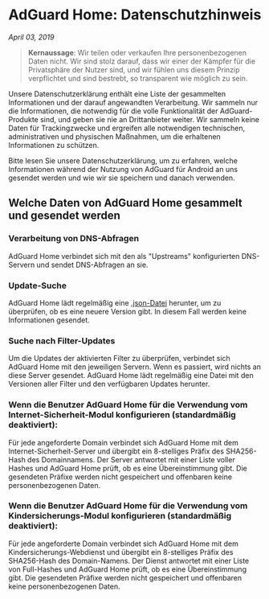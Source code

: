 # AdGuard Home: Datenschutzhinweis
*April 03, 2019*

> **Kernaussage**: Wir teilen oder verkaufen Ihre personenbezogenen Daten nicht. Wir sind stolz darauf, dass wir einer der Kämpfer für die Privatsphäre der Nutzer sind, und wir fühlen uns diesem Prinzip verpflichtet und sind bestrebt, so transparent wie möglich zu sein.

Unsere Datenschutzerklärung enthält eine Liste der gesammelten Informationen und der darauf angewandten Verarbeitung. Wir sammeln nur die Informationen, die notwendig für die volle Funktionalität der AdGuard-Produkte sind, und geben sie nie an Drittanbieter weiter. Wir sammeln keine Daten für Trackingzwecke und ergreifen alle notwendigen technischen, administrativen und physischen Maßnahmen, um die erhaltenen Informationen zu schützen. 

Bitte lesen Sie unsere Datenschutzerklärung, um zu erfahren, welche Informationen während der Nutzung von AdGuard für Android an uns gesendet werden und wie wir sie speichern und danach verwenden.

## Welche Daten von AdGuard Home gesammelt und gesendet werden

### Verarbeitung von DNS-Abfragen

AdGuard Home verbindet sich mit den als "Upstreams" konfigurierten DNS-Servern und sendet DNS-Abfragen an sie.

### Update-Suche

AdGuard Home lädt regelmäßig eine [.json-Datei](https://github.com/AdguardTeam/AdGuardHome/blob/master/version.json) herunter, um zu überprüfen, ob es eine neuere Version gibt. In diesem Fall werden keine Informationen gesendet.

### Suche nach Filter-Updates

Um die Updates der aktivierten Filter zu überprüfen, verbindet sich AdGuard Home mit den jeweiligen Servern. Wenn es passiert, wird nichts an diese Server gesendet. AdGuard Home lädt regelmäßig eine Datei mit den Versionen aller Filter und den verfügbaren Updates herunter.

### Wenn die Benutzer AdGuard Home für die Verwendung vom Internet-Sicherheit-Modul konfigurieren (standardmäßig deaktiviert):

Für jede angeforderte Domain verbindet sich AdGuard Home mit dem Internet-Sicherheit-Server und übergibt ein 8-stelliges Präfix des SHA256-Hash des Domainnamens. Der Server antwortet mit einer Liste voller Hashes und AdGuard Home prüft, ob es eine Übereinstimmung gibt. Die gesendeten Präfixe werden nicht gespeichert und offenbaren keine personenbezogenen Daten.

### Wenn die Benutzer AdGuard Home für die Verwendung vom Kindersicherungs-Modul konfigurieren (standardmäßig deaktiviert):

Für jede angeforderte Domain verbindet sich AdGuard Home mit dem Kindersicherungs-Webdienst und übergibt ein 8-stelliges Präfix des SHA256-Hash des Domain-Namens. Der Dienst antwortet mit einer Liste von Full-Hashes und AdGuard Home prüft, ob es eine Übereinstimmung gibt. Die gesendeten Präfixe werden nicht gespeichert und offenbaren keine personenbezogenen Daten.